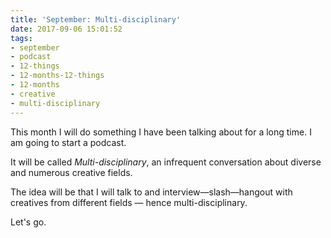 ```yaml
---
title: 'September: Multi-disciplinary'
date: 2017-09-06 15:01:52
tags:
- september
- podcast
- 12-things
- 12-months-12-things
- 12-months
- creative
- multi-disciplinary
---
```


This month I will do something I have been talking about for a long time. I am going to start a podcast.

It will be called _Multi-disciplinary_, an infrequent conversation about diverse and numerous creative fields.

The idea will be that I will talk to and interview—slash—hangout with creatives from different fields — hence multi-disciplinary.

Let's go.
